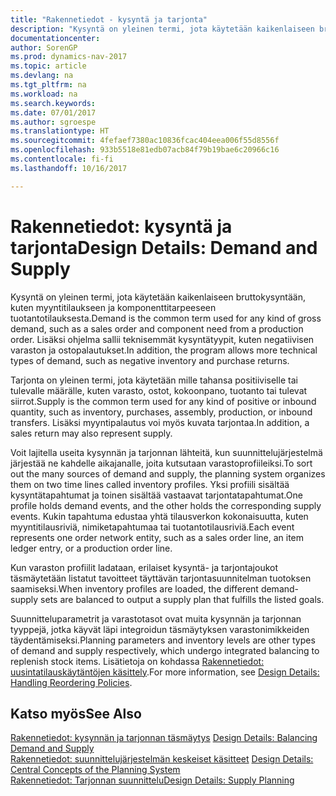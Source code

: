 ```yaml
---
title: "Rakennetiedot - kysyntä ja tarjonta"
description: "Kysyntä on yleinen termi, jota käytetään kaikenlaiseen bruttokysyntään, kuten myyntitilaukseen ja komponenttitarpeeseen tuotantotilauksesta. Lisäksi ohjelma sallii teknisemmät kysyntätyypit, kuten negatiivisen varaston ja ostopalautukset."
documentationcenter: 
author: SorenGP
ms.prod: dynamics-nav-2017
ms.topic: article
ms.devlang: na
ms.tgt_pltfrm: na
ms.workload: na
ms.search.keywords: 
ms.date: 07/01/2017
ms.author: sgroespe
ms.translationtype: HT
ms.sourcegitcommit: 4fefaef7380ac10836fcac404eea006f55d8556f
ms.openlocfilehash: 933b5518e81edb07acb84f79b19bae6c20966c16
ms.contentlocale: fi-fi
ms.lasthandoff: 10/16/2017

---
```

# <a name="design-details-demand-and-supply"></a><span data-ttu-id="6f27f-104">Rakennetiedot: kysyntä ja tarjonta</span><span class="sxs-lookup"><span data-stu-id="6f27f-104">Design Details: Demand and Supply</span></span>
<span data-ttu-id="6f27f-105">Kysyntä on yleinen termi, jota käytetään kaikenlaiseen bruttokysyntään, kuten myyntitilaukseen ja komponenttitarpeeseen tuotantotilauksesta.</span><span class="sxs-lookup"><span data-stu-id="6f27f-105">Demand is the common term used for any kind of gross demand, such as a sales order and component need from a production order.</span></span> <span data-ttu-id="6f27f-106">Lisäksi ohjelma sallii teknisemmät kysyntätyypit, kuten negatiivisen varaston ja ostopalautukset.</span><span class="sxs-lookup"><span data-stu-id="6f27f-106">In addition, the program allows more technical types of demand, such as negative inventory and purchase returns.</span></span>  
  
 <span data-ttu-id="6f27f-107">Tarjonta on yleinen termi, jota käytetään mille tahansa positiiviselle tai tulevalle määrälle, kuten varasto, ostot, kokoonpano, tuotanto tai tulevat siirrot.</span><span class="sxs-lookup"><span data-stu-id="6f27f-107">Supply is the common term used for any kind of positive or inbound quantity, such as inventory, purchases, assembly, production, or inbound transfers.</span></span> <span data-ttu-id="6f27f-108">Lisäksi myyntipalautus voi myös kuvata tarjontaa.</span><span class="sxs-lookup"><span data-stu-id="6f27f-108">In addition, a sales return may also represent supply.</span></span>  
  
 <span data-ttu-id="6f27f-109">Voit lajitella useita kysynnän ja tarjonnan lähteitä, kun suunnittelujärjestelmä järjestää ne kahdelle aikajanalle, joita kutsutaan varastoprofiileiksi.</span><span class="sxs-lookup"><span data-stu-id="6f27f-109">To sort out the many sources of demand and supply, the planning system organizes them on two time lines called inventory profiles.</span></span> <span data-ttu-id="6f27f-110">Yksi profiili sisältää kysyntätapahtumat ja toinen sisältää vastaavat tarjontatapahtumat.</span><span class="sxs-lookup"><span data-stu-id="6f27f-110">One profile holds demand events, and the other holds the corresponding supply events.</span></span> <span data-ttu-id="6f27f-111">Kukin tapahtuma edustaa yhtä tilausverkon kokonaisuutta, kuten myyntitilausriviä, nimiketapahtumaa tai tuotantotilausriviä.</span><span class="sxs-lookup"><span data-stu-id="6f27f-111">Each event represents one order network entity, such as a sales order line, an item ledger entry, or a production order line.</span></span>  
  
 <span data-ttu-id="6f27f-112">Kun varaston profiilit ladataan, erilaiset kysyntä- ja tarjontajoukot täsmäytetään listatut tavoitteet täyttävän tarjontasuunnitelman tuotoksen saamiseksi.</span><span class="sxs-lookup"><span data-stu-id="6f27f-112">When inventory profiles are loaded, the different demand-supply sets are balanced to output a supply plan that fulfills the listed goals.</span></span>  
  
 <span data-ttu-id="6f27f-113">Suunnitteluparametrit ja varastotasot ovat muita kysynnän ja tarjonnan tyyppejä, jotka käyvät läpi integroidun täsmäytyksen varastonimikkeiden täydentämiseksi.</span><span class="sxs-lookup"><span data-stu-id="6f27f-113">Planning parameters and inventory levels are other types of demand and supply respectively, which undergo integrated balancing to replenish stock items.</span></span> <span data-ttu-id="6f27f-114">Lisätietoja on kohdassa [Rakennetiedot: uusintatilauskäytäntöjen käsittely](design-details-handling-reordering-policies.md).</span><span class="sxs-lookup"><span data-stu-id="6f27f-114">For more information, see [Design Details: Handling Reordering Policies](design-details-handling-reordering-policies.md).</span></span>  
  
## <a name="see-also"></a><span data-ttu-id="6f27f-115">Katso myös</span><span class="sxs-lookup"><span data-stu-id="6f27f-115">See Also</span></span>  
 <span data-ttu-id="6f27f-116">[Rakennetiedot: kysynnän ja tarjonnan täsmäytys](design-details-balancing-demand-and-supply.md) </span><span class="sxs-lookup"><span data-stu-id="6f27f-116">[Design Details: Balancing Demand and Supply](design-details-balancing-demand-and-supply.md) </span></span>  
 <span data-ttu-id="6f27f-117">[Rakennetiedot: suunnittelujärjestelmän keskeiset käsitteet](design-details-central-concepts-of-the-planning-system.md) </span><span class="sxs-lookup"><span data-stu-id="6f27f-117">[Design Details: Central Concepts of the Planning System](design-details-central-concepts-of-the-planning-system.md) </span></span>  
 [<span data-ttu-id="6f27f-118">Rakennetiedot: Tarjonnan suunnittelu</span><span class="sxs-lookup"><span data-stu-id="6f27f-118">Design Details: Supply Planning</span></span>](design-details-supply-planning.md)
